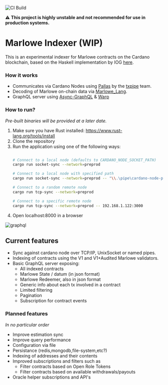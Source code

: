 ![CI Build](https://github.com/olofblomqvist/marlowe-indexer/actions/workflows/rust.yml/badge.svg?branch=main)

⚠️ **This project is highly unstable and not recommended for use in production systems.**

# Marlowe Indexer (WIP)

This is an experimental indexer for Marlowe contracts on the Cardano blockchain, based on the Haskell implementation by IOG [here](https://github.com/input-output-hk/marlowe-cardano/).

### How it works

- Communicates via Cardano Nodes using [Pallas](https://github.com/txpipe/pallas) by the [txpipe](https://github.com/txpipe) team.
- Decoding of Marlowe on-chain data via [Marlowe_Lang](https://github.com/OlofBlomqvist/marlowe_lang).
- GraphQL server using [Async-GraphQL](https://github.com/async-graphql/async-graphql) & [Warp](https://github.com/seanmonstar/warp)

### How to run?

*Pre-built binaries will be provided at a later date.*

1. Make sure you have Rust installed: https://www.rust-lang.org/tools/install
2. Clone the repository
3. Run the application using one of the following ways: 
    ```bash
    
    # Connect to a local node (defaults to CARDANO_NODE_SOCKET_PATH)
    cargo run socket-sync --network=preprod

    # Connect to a local node with specified path
    cargo run socket-sync --network=preprod -- "\\.\pipe\cardano-node-preprod"

    # Connect to a random remote node
    cargo run tcp-sync --network=preprod

    # Connect to a specific remote node
    cargo run tcp-sync --network=preprod -- 192.168.1.122:3000

    ```
4. Open localhost:8000 in a browser

![graphql](https://github.com/OlofBlomqvist/marlowe_indexer/blob/main/graphql.png)

## Current features

- Sync against cardano node over TCP/IP, UnixSocket or named pipes.
- Indexing of contracts using the V1 and V1+Audited Marlowe validators.
- Basic GraphQL server exposing:
    - All indexed contracts
    - Marlowe State / datum (in json format)
    - Marlowe Redeemer, also in json format
    - Generic info about each tx involved in a contract
    - Limited filtering
    - Pagination
    - Subscription for contract events

### Planned features

*In no particular order*

- Improve estimation sync
- Improve query performance
- Configuration via file
- Persistance (redis,mongodb,file-system,etc?)
- Indexing of addresses and their contents
- Improved subscriptions and filters such as
  - Filter contracts based on Open Role Tokens
  - Filter contracts based on available withdrawals/payouts
- Oracle helper subscriptions and API's
